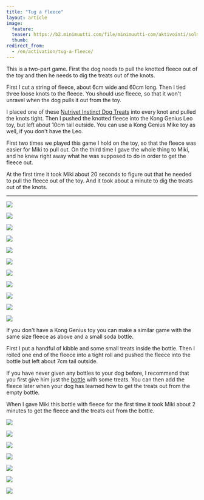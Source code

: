 ```yaml
---
title: "Tug a fleece"
layout: article
image:
  feature:
  teaser: https://b2.minimuutti.com/file/minimuutti-com/aktivointi/solmupiilo/DS02879-245px.jpg
  thumb:
redirect_from:
  - /en/activation/tug-a-fleece/
---
```


This is a two-part game. First the dog needs to pull the knotted fleece out of the toy and then he needs to dig the treats out of the knots.

First I cut a string of fleece, about 6cm wide and 60cm long. Then I tied three loose knots to the fleece. You should use fleece, so that it won't unravel when the dog pulls it out from the toy.

I placed one of these [Nutrivet Instinct Dog Treats](http://www.zooplus.com/shop/dogs/dog_treats_chews/dog_reward_treats/other/428730) into every knot and pulled the knots tight. Then I pushed the knotted fleece into the Kong Genius Leo toy, but left about 10cm tail outside. You can use a Kong Genius Mike toy as well, if you don't have the Leo.

First two times we played this game I hold on the toy, so that the fleece was easier for Miki to pull out. On the third time I gave the whole thing to Miki, and he knew right away what he was supposed to do in order to get the fleece out.

At the first time it took Miki about 20 seconds to figure out that he needed to pull the fleece out of the toy. And it took about a minute to dig the treats out of the knots.

---

![](https://b2.minimuutti.com/file/minimuutti-com/aktivointi/solmupiilo/DS02729-800px.jpg)

![](https://b2.minimuutti.com/file/minimuutti-com/aktivointi/solmupiilo/DS02746-800px.jpg)

![](https://b2.minimuutti.com/file/minimuutti-com/aktivointi/solmupiilo/DS02757-800px.jpg)

![](https://b2.minimuutti.com/file/minimuutti-com/aktivointi/solmupiilo/DS02775-800px.jpg)

![](https://b2.minimuutti.com/file/minimuutti-com/aktivointi/solmupiilo/DS02797-800px.jpg)

![](https://b2.minimuutti.com/file/minimuutti-com/aktivointi/solmupiilo/DS02806-800px.jpg)

![](https://b2.minimuutti.com/file/minimuutti-com/aktivointi/solmupiilo/DS02849-800px.jpg)

![](https://b2.minimuutti.com/file/minimuutti-com/aktivointi/solmupiilo/DS02879-800px.jpg)

![](https://b2.minimuutti.com/file/minimuutti-com/aktivointi/solmupiilo/DS02887-800px.jpg)

![](https://b2.minimuutti.com/file/minimuutti-com/aktivointi/solmupiilo/DS02719-800px.jpg)

![](https://b2.minimuutti.com/file/minimuutti-com/aktivointi/solmupiilo/DS02720-800px.jpg)

If you don't have a Kong Genius toy you can make a similar game with the same size fleece as above and a small soda bottle.

First I put a handful of kibble and some small treats inside the bottle. Then I rolled one end of the fleece into a tight roll and pushed the fleece into the bottle but left about 7cm tail outside.

If you have never given any bottles to your dog before, I recommend that you first give him just the [bottle](/en/brain-games/soda-bottle/) with some treats. You can then add the fleece later when your dog has learned how to get the treats out from the empty bottle.

When I gave Miki this bottle with fleece for the first time it took Miki about 2 minutes to get the fleece and the treats out from the bottle.

![](https://b2.minimuutti.com/file/minimuutti-com/aktivointi/solmupiilo/DS13410-800px.jpg)

![](https://b2.minimuutti.com/file/minimuutti-com/aktivointi/solmupiilo/DS13239-800px.jpg)

![](https://b2.minimuutti.com/file/minimuutti-com/aktivointi/solmupiilo/DS13255-800px.jpg)

![](https://b2.minimuutti.com/file/minimuutti-com/aktivointi/solmupiilo/DS13473-800px.jpg)

![](https://b2.minimuutti.com/file/minimuutti-com/aktivointi/solmupiilo/DS13302-800px.jpg)

![](https://b2.minimuutti.com/file/minimuutti-com/aktivointi/solmupiilo/DS13501-800px.jpg)

![](https://b2.minimuutti.com/file/minimuutti-com/aktivointi/solmupiilo/DS13519-800px.jpg)
